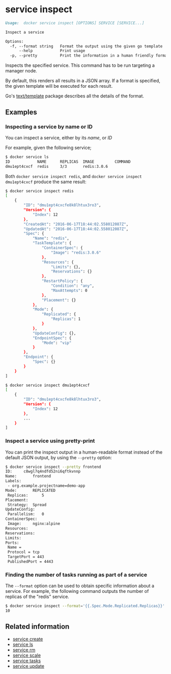 <!--[metadata]>
+++
title = "service inspect"
description = "The service inspect command description and usage"
keywords = ["service, inspect"]
advisory = "rc"
[menu.main]
parent = "smn_cli"
+++
<![end-metadata]-->

# service inspect

```Markdown
Usage:	docker service inspect [OPTIONS] SERVICE [SERVICE...]

Inspect a service

Options:
  -f, --format string   Format the output using the given go template
      --help            Print usage
  -p, --pretty          Print the information in a human friendly format.
```


Inspects the specified service. This command has to be run targeting a manager
node.

By default, this renders all results in a JSON array. If a format is specified,
the given template will be executed for each result.

Go's [text/template](http://golang.org/pkg/text/template/) package
describes all the details of the format.

## Examples

### Inspecting a service  by name or ID

You can inspect a service, either by its *name*, or *ID*

For example, given the following service;

```bash
$ docker service ls
ID            NAME      REPLICAS  IMAGE         COMMAND
dmu1ept4cxcf  redis     3/3       redis:3.0.6
```

Both `docker service inspect redis`, and `docker service inspect dmu1ept4cxcf`
produce the same result:

```bash
$ docker service inspect redis
[
    {
        "ID": "dmu1ept4cxcfe8k8lhtux3ro3",
        "Version": {
            "Index": 12
        },
        "CreatedAt": "2016-06-17T18:44:02.558012087Z",
        "UpdatedAt": "2016-06-17T18:44:02.558012087Z",
        "Spec": {
            "Name": "redis",
            "TaskTemplate": {
                "ContainerSpec": {
                    "Image": "redis:3.0.6"
                },
                "Resources": {
                    "Limits": {},
                    "Reservations": {}
                },
                "RestartPolicy": {
                    "Condition": "any",
                    "MaxAttempts": 0
                },
                "Placement": {}
            },
            "Mode": {
                "Replicated": {
                    "Replicas": 1
                }
            },
            "UpdateConfig": {},
            "EndpointSpec": {
                "Mode": "vip"
            }
        },
        "Endpoint": {
            "Spec": {}
        }
    }
]
```

```bash
$ docker service inspect dmu1ept4cxcf
[
    {
        "ID": "dmu1ept4cxcfe8k8lhtux3ro3",
        "Version": {
            "Index": 12
        },
        ...
    }
]
```

### Inspect a service using pretty-print

You can print the inspect output in a human-readable format instead of the default
JSON output, by using the `--pretty` option:

```bash
$ docker service inspect --pretty frontend
ID:		c8wgl7q4ndfd52ni6qftkvnnp
Name:		frontend
Labels:
 - org.example.projectname=demo-app
Mode:		REPLICATED
 Replicas:		5
Placement:
 Strategy:	Spread
UpdateConfig:
 Parallelism:	0
ContainerSpec:
 Image:		nginx:alpine
Resources:
Reservations:
Limits:
Ports:
 Name =
 Protocol = tcp
 TargetPort = 443
 PublishedPort = 4443
```


### Finding the number of tasks running as part of a service

The `--format` option can be used to obtain specific information about a
service. For example, the following command outputs the number of replicas
of the "redis" service.

```bash
$ docker service inspect --format='{{.Spec.Mode.Replicated.Replicas}}' redis
10
```


## Related information

* [service create](service_create.md)
* [service ls](service_ls.md)
* [service rm](service_rm.md)
* [service scale](service_scale.md)
* [service tasks](service_tasks.md)
* [service update](service_update.md)

